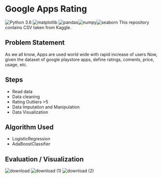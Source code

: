 # Google Apps Rating
![Python 3.6](https://img.shields.io/badge/Python-3.6-brightgreen.svg) ![matplotlib](https://img.shields.io/badge/Library-Matplotlib-orange.svg) ![pandas](https://img.shields.io/badge/Library-Pandas-orange.svg)![numpy](https://img.shields.io/badge/Library-Numpy-orange.svg)![seaborn](https://img.shields.io/badge/Library-Seaborn-orange.svg)
This repository contains CSV taken from Kaggle.

## Problem Statement
As we all know, Apps are used world wide with rapid increase of users Now, given the dataset of google playstore apps, define ratings, coments, price, usage, etc.

## Steps
- Read data
- Data cleaning
- Rating Outliers >5
- Data Imputation and Manipulation
- Data Visualization

## Algorithm Used
- LogisticRegression
- AdaBoostClassifier

## Evaluation / Visualization


![download](https://user-images.githubusercontent.com/62024355/87870710-3c44b780-c9c8-11ea-922d-6657fb91cfa3.png)
![download (1)](https://user-images.githubusercontent.com/62024355/87870713-3e0e7b00-c9c8-11ea-9200-c389c55b09ba.png)
![download (2)](https://user-images.githubusercontent.com/62024355/87870714-3fd83e80-c9c8-11ea-86ac-91bd5fa10081.png)


